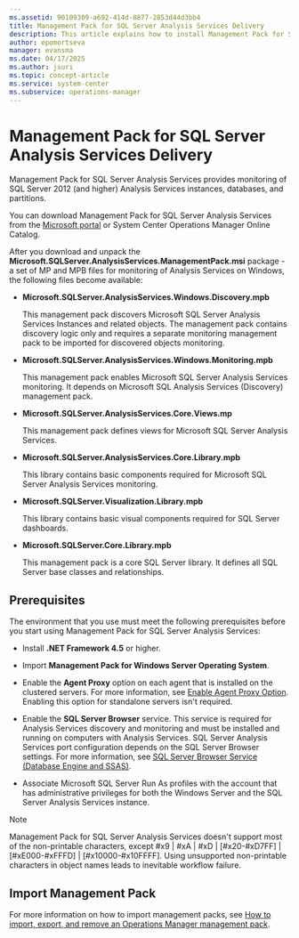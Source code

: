 ```yaml
---
ms.assetid: 90109309-a692-414d-8877-2853d44d3bb4
title: Management Pack for SQL Server Analysis Services Delivery
description: This article explains how to install Management Pack for SQL Server Analysis Services
author: epomortseva
manager: evansma
ms.date: 04/17/2025
ms.author: jsuri
ms.topic: concept-article
ms.service: system-center
ms.subservice: operations-manager
---
```


# Management Pack for SQL Server Analysis Services Delivery

Management Pack for SQL Server Analysis Services provides monitoring of SQL Server 2012 (and higher) Analysis
Services instances, databases, and partitions.

You can download Management Pack for SQL Server Analysis Services from the [Microsoft portal](https://www.microsoft.com/download/details.aspx?id=57382) or System Center Operations Manager Online Catalog.

After you download and unpack the **Microsoft.SQLServer.AnalysisServices.ManagementPack.msi** package - a set of MP and MPB files for monitoring of Analysis Services on Windows, the following files become available:

- **Microsoft.SQLServer.AnalysisServices.Windows.Discovery.mpb**

    This management pack discovers Microsoft SQL Server Analysis Services Instances and related objects. The management pack contains discovery logic only and requires a separate monitoring management pack to be imported for discovered objects monitoring.

- **Microsoft.SQLServer.AnalysisServices.Windows.Monitoring.mpb**

    This management pack enables Microsoft SQL Server Analysis Services monitoring. It depends on Microsoft SQL Analysis Services (Discovery) management pack.

- **Microsoft.SQLServer.AnalysisServices.Core.Views.</i>mp**

    This management pack defines views for Microsoft SQL Server Analysis Services.

- **Microsoft.SQLServer.AnalysisServices.Core.Library.mpb**

    This library contains basic components required for Microsoft SQL Server Analysis Services monitoring.

- **Microsoft.SQLServer.Visualization.Library.mpb**

    This library contains basic visual components required for SQL Server dashboards.

- **Microsoft.SQLServer.Core.Library.mpb**

    This management pack is a core SQL Server library. It defines all SQL Server base classes and relationships.

## Prerequisites

The environment that you use must meet the following prerequisites before you start using Management Pack for SQL Server Analysis Services:

- Install **.NET Framework 4.5** or higher.

- Import **Management Pack for Windows Server Operating System**.

- Enable the **Agent Proxy** option on each agent that is installed on the clustered servers. For more information, see [Enable Agent Proxy Option](sql-server-management-pack-enabling-agent-proxy.md). Enabling this option for standalone servers isn't required.

- Enable the **SQL Server Browser** service. This service is required for Analysis Services discovery and monitoring and must be installed and running on computers with Analysis Services. SQL Server Analysis Services port configuration depends on the SQL Server Browser settings. For more information, see [SQL Server Browser Service (Database Engine and SSAS)](/sql/database-engine/configure-windows/sql-server-browser-service-database-engine-and-ssas).

- Associate Microsoft SQL Server Run As profiles with the account that has administrative privileges for both the Windows Server and the SQL Server Analysis Services instance.

> [!NOTE]
> Management Pack for SQL Server Analysis Services doesn't support most of the non-printable characters, except #x9 | #xA | #xD | [#x20-#xD7FF] | [#xE000-#xFFFD] | [#x10000-#x10FFFF]. Using unsupported non-printable characters in object names leads to inevitable workflow failure.

## Import Management Pack

For more information on how to import management packs, see [How to import, export, and remove an Operations Manager management pack](manage-mp-import-remove-delete.md).
